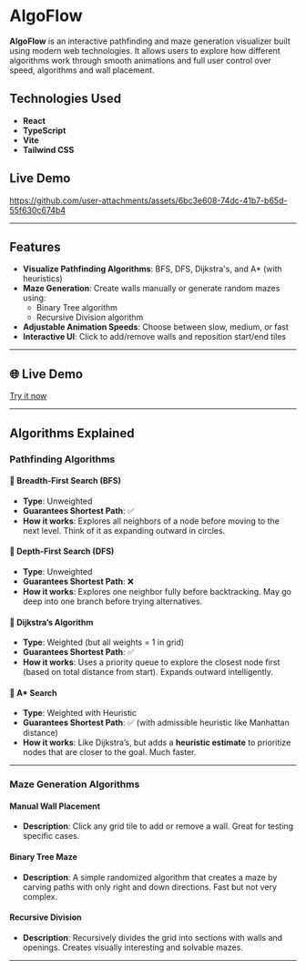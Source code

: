 # AlgoFlow

**AlgoFlow** is an interactive pathfinding and maze generation visualizer built using modern web technologies. It allows users to explore how different algorithms work through smooth animations and full user control over speed, algorithms and wall placement.

## Technologies Used

- **React**
- **TypeScript**
- **Vite**
- **Tailwind CSS**

## Live Demo
https://github.com/user-attachments/assets/6bc3e608-74dc-41b7-b65d-55f630c674b4

---

## Features

- **Visualize Pathfinding Algorithms**: BFS, DFS, Dijkstra's, and A* (with heuristics)
- **Maze Generation**: Create walls manually or generate random mazes using:
  - Binary Tree algorithm
  - Recursive Division algorithm
- **Adjustable Animation Speeds**: Choose between slow, medium, or fast
- **Interactive UI**: Click to add/remove walls and reposition start/end tiles

---

## 🌐 Live Demo

[Try it now](https://algoflow-patricka.netlify.app/)

---

## Algorithms Explained

### Pathfinding Algorithms

#### 🔹 Breadth-First Search (BFS)
- **Type**: Unweighted
- **Guarantees Shortest Path**: ✅
- **How it works**: Explores all neighbors of a node before moving to the next level. Think of it as expanding outward in circles.

#### 🔹 Depth-First Search (DFS)
- **Type**: Unweighted
- **Guarantees Shortest Path**: ❌
- **How it works**: Explores one neighbor fully before backtracking. May go deep into one branch before trying alternatives.

#### 🔹 Dijkstra’s Algorithm
- **Type**: Weighted (but all weights = 1 in grid)
- **Guarantees Shortest Path**: ✅
- **How it works**: Uses a priority queue to explore the closest node first (based on total distance from start). Expands outward intelligently.

#### 🔹 A* Search
- **Type**: Weighted with Heuristic
- **Guarantees Shortest Path**: ✅ (with admissible heuristic like Manhattan distance)
- **How it works**: Like Dijkstra’s, but adds a **heuristic estimate** to prioritize nodes that are closer to the goal. Much faster.

---

### Maze Generation Algorithms

#### Manual Wall Placement
- **Description**: Click any grid tile to add or remove a wall. Great for testing specific cases.

#### Binary Tree Maze
- **Description**: A simple randomized algorithm that creates a maze by carving paths with only right and down directions. Fast but not very complex.

#### Recursive Division
- **Description**: Recursively divides the grid into sections with walls and openings. Creates visually interesting and solvable mazes.

---
